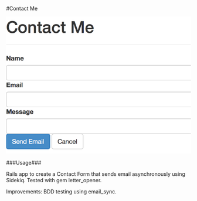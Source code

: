 #Contact Me

![](/public/contact_me.png?raw=true)


###Usage###

Rails app to create a Contact Form that sends email asynchronously using Sidekiq.
Tested with gem letter_opener.

Improvements: BDD testing using email_sync.
